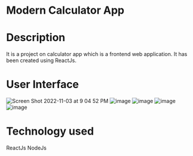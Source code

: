 # Modern Calculator App

# Description
It is a project on calculator app which is a frontend web application. It has been created using ReactJs.

# User Interface
![Screen Shot 2022-11-03 at 9 04 52 PM](https://user-images.githubusercontent.com/88326256/199801450-b0920fc4-c9e6-436e-b961-e49d25fbf18b.png)
![image](https://github.com/rohaankashyap-nitrr/CalculatorApp_iNeuron/assets/139712894/30510e24-284e-434b-a1da-795a87ef6ee4)
![image](https://github.com/rohaankashyap-nitrr/CalculatorApp_iNeuron/assets/139712894/575322b5-66df-45f6-9d4c-559ce76b0e68)
![image](https://github.com/rohaankashyap-nitrr/CalculatorApp_iNeuron/assets/139712894/5e40a896-3e9f-4136-a5c4-fcf2d46466f0)
![image](https://github.com/rohaankashyap-nitrr/CalculatorApp_iNeuron/assets/139712894/7a8ee4c6-eb8f-4a71-bfb7-fcb02a4e671f)

# Technology used
ReactJs
NodeJs
